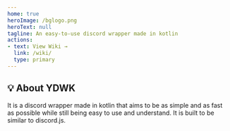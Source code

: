 ```yaml
---
home: true
heroImage: /bglogo.png
heroText: null
tagline: An easy-to-use discord wrapper made in kotlin
actions:
- text: View Wiki →
  link: /wiki/
  type: primary
---
```


## :bulb: About YDWK

It is a discord wrapper made in kotlin that aims to be as simple and as fast as possible while still being easy to use and understand. 
It is built to be similar to discord.js.
